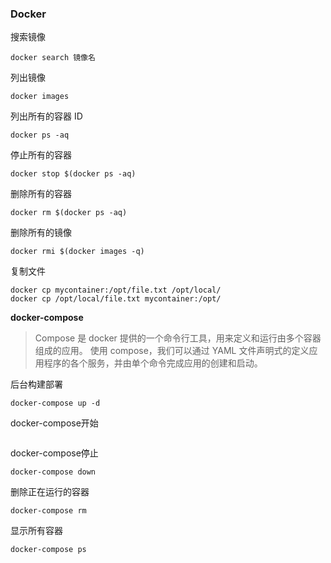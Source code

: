 ### Docker

搜索镜像

```
docker search 镜像名
```

列出镜像

```
docker images
```

列出所有的容器 ID

```
docker ps -aq
```

停止所有的容器

```
docker stop $(docker ps -aq)
```

删除所有的容器

```
docker rm $(docker ps -aq)
```

删除所有的镜像

```
docker rmi $(docker images -q)
```

复制文件

```
docker cp mycontainer:/opt/file.txt /opt/local/
docker cp /opt/local/file.txt mycontainer:/opt/
```



**docker-compose**

> Compose 是 docker 提供的一个命令行工具，用来定义和运行由多个容器组成的应用。
> 使用 compose，我们可以通过 YAML 文件声明式的定义应用程序的各个服务，并由单个命令完成应用的创建和启动。

后台构建部署

```
docker-compose up -d
```

docker-compose开始

```

```

docker-compose停止

```
docker-compose down
```

删除正在运行的容器

```
docker-compose rm
```

显示所有容器

```
docker-compose ps
```

